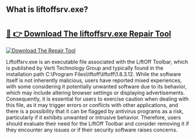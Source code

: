## What is liftoffsrv.exe? 

# <h2><a href="https://exedetect.com/download.php?liftoffsrv.exe">🔗 👉 Download The liftoffsrv.exe Repair Tool</a></h2>

[![Download The Repair Tool](https://exedetect.com/download-button.jpg)](https://exedetect.com/download.php?liftoffsrv.exe)

Liftoffsrv.exe is an executable file associated with the LiftOff Toolbar, which is published by Verti Technology Group and typically found in the installation path C:\Program Files\liftoff\liftoff\1.8.3.12. While the software itself is not inherently malicious, users have reported mixed experiences, with some considering it potentially unwanted software due to its behavior, which may include altering browser settings or displaying advertisements. Consequently, it is essential for users to exercise caution when dealing with this file, as it may trigger errors or conflicts with other applications, and there is a possibility that it can be flagged by antivirus programs as a risk, particularly if it exhibits unwanted or intrusive behavior. Therefore, users should evaluate their need for the LiftOff Toolbar and consider removing it if they encounter any issues or if their security software raises concerns.